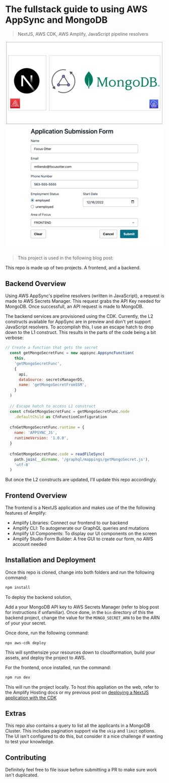 # The fullstack guide to using AWS AppSync and MongoDB

> NextJS, AWS CDK, AWS Amplify, JavaScript pipeline resolvers

![appsync with mongodb](./images/fullstack-appsync-mongodb.png)
![appsync with mongodb frontend](./images/fullstack-appsync-mongodb-frontend.png)

> This project is used in the following blog post:

This repo is made up of two projects. A frontend, and a backend.

## Backend Overview

Using AWS AppSync's pipeline resolvers (written in JavaScript), a request is made to AWS Secrets Manager. This request grabs the API Key needed for MongoDB. Once successfull, an API request is made to MongoDB.

The backend services are provisioned using the CDK. Currently, the L2 constructs available for AppSync are in preview and don't yet support JavaScript resolvers. To accomplish this, I use an escape hatch to drop down to the L1 construct. This results in the parts of the code being a bit verbose:

```js
// Create a function that gets the secret
  const getMongoSecretFunc = new appsync.AppsyncFunction(
    this,
    'getMongoSecretFunc',
    {
      api,
      dataSource: secretsManagerDS,
      name: 'getMongoSecretFromSSM',
    }
  )

  // Escape hatch to access L1 construct
  const cfnGetMongoSecretFunc = getMongoSecretFunc.node
    .defaultChild as CfnFunctionConfiguration

  cfnGetMongoSecretFunc.runtime = {
    name: 'APPSYNC_JS',
    runtimeVersion: '1.0.0',
  }

  cfnGetMongoSecretFunc.code = readFileSync(
    path.join(__dirname, '/graphql/mappings/getMongoSecret.js'),
    'utf-8'
  )
```

But once the L2 constructs are updated, I'll update this repo accordingly.

## Frontend Overview

The frontend is a NextJS application and makes use of the the following features of Amplify:

- Amplify Libraries: Connect our frontend to our backend
- Amplify CLI: To autogenerate our GraphQL queries and mutations
- Amplify UI Components: To display our UI components on the screen
- Amplify Studio Form Builder: A free GUI to create our form, no AWS account needed

## Installation and Deployment

Once this repo is cloned, change into both folders and run the following command:

```bash
npm install
```

To deploy the backend solution,

Add a your MongoDB API key to AWS Secrets Manager (refer to blog post for instructions if unfamiliar). Once done, in the `bin` directory of this the backend project, change the value for the `MONGO_SECRET_ARN` to be the ARN of your your secret.

Once done, run the following command:

`npx aws-cdk deploy`

This will synthensize your resources down to cloudformation, build your assets, and deploy the project to AWS.

For the frontend, once installed, run the command:

```bash
npm run dev
```

This will run the project locally. To host this appliation on the web, refer to the Amplify Hosting docs or my previous post on [deploying a NextJS application with the CDK](https://aws.amazon.com/blogs/mobile/deploy-a-nextjs-13-application-to-amplify-with-the-aws-cdk/)

## Extras

This repo also contains a query to list all the applicants in a MongoDB Cluster. This includes pagination support via the `skip` and `limit` options. The UI isn't configured to do this, but consider it a nice challenge if wanting to test your knowledge.

## Contributing

Definitely feel free to file issue before submitting a PR to make sure work isn't duplicated.
